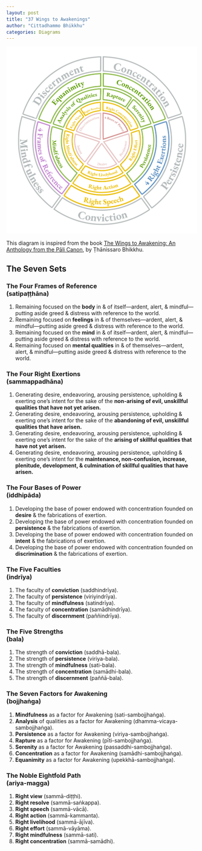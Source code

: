 ```yaml
---
layout: post
title: "37 Wings to Awakenings"
author: "Cittadhammo Bhikkhu"
categories: Diagrams
---
```


[![37 Wings to Awakenings](/assets/images/37W2A.png)](/assets/images/37W2A.png)


This diagram is inspired from the book [The Wings to Awakening: An Anthology from the Pāli Canon](https://www.dhammatalks.org/ebook_index.html#wings), by Ṭhānissaro Bhikkhu.

## The Seven Sets

### The Four Frames of Reference <br/>(satipaṭṭhāna)


1. Remaining focused on the **body** in & of itself—ardent, alert, & mindful—putting aside greed & distress with reference to the world.
1. Remaining focused on **feelings** in & of themselves—ardent, alert, & mindful—putting aside greed & distress with reference to the world.
1. Remaining focused on the **mind** in & of itself—ardent, alert, & mindful—putting aside greed & distress with reference to the world.
1. Remaining focused on **mental qualities** in & of themselves—ardent, alert, & mindful—putting aside greed & distress with reference to the world.

### The Four Right Exertions <br/>(sammappadhāna)

1. Generating desire, endeavoring, arousing persistence, upholding & exerting one’s intent for the sake of the **non-arising of evil, unskillful qualities that have not yet arisen.**
1. Generating desire, endeavoring, arousing persistence, upholding & exerting one’s intent for the sake of the **abandoning of evil, unskillful qualities that have arisen.**
1. Generating desire, endeavoring, arousing persistence, upholding & exerting one’s intent for the sake of the **arising of skillful qualities that have not yet arisen.**
1. Generating desire, endeavoring, arousing persistence, upholding & exerting one’s intent for the **maintenance, non-confusion, increase, plenitude, development, & culmination of skillful qualities that have arisen.**

### The Four Bases of Power<br/> (iddhipāda)


1. Developing the base of power endowed with concentration founded on **desire** & the fabrications of exertion.
1. Developing the base of power endowed with concentration founded on **persistence** & the fabrications of exertion.
1. Developing the base of power endowed with concentration founded on **intent** & the fabrications of exertion.
1. Developing the base of power endowed with concentration founded on **discrimination** & the fabrications of exertion.

### The Five Faculties <br/>(indrīya)


1. The faculty of **conviction** (saddhindrīya).
1. The faculty of **persistence** (viriyindrīya).
1. The faculty of **mindfulness** (satindrīya).
1. The faculty of **concentration** (samādhindrīya).
1. The faculty of **discernment** (paññindrīya).

### The Five Strengths <br/>(bala)


1. The strength of **conviction** (saddhā-bala).
1. The strength of **persistence** (viriya-bala).
1. The strength of **mindfulness** (sati-bala).
1. The strength of **concentration** (samādhi-bala).
1. The strength of **discernment** (paññā-bala).

### The Seven Factors for Awakening <br/>(bojjhaṅga)

1. **Mindfulness** as a factor for Awakening (sati-sambojjhaṅga).
1. **Analysis** of qualities as a factor for Awakening (dhamma-vicaya-sambojjhaṅga).
1. **Persistence** as a factor for Awakening (viriya-sambojjhaṅga).
1. **Rapture** as a factor for Awakening (pīti-sambojjhaṅga).
1. **Serenity** as a factor for Awakening (passaddhi-sambojjhaṅga).
1. **Concentration** as a factor for Awakening (samādhi-sambojjhaṅga).
1. **Equanimity** as a factor for Awakening (upekkhā-sambojjhaṅga).

### The Noble Eightfold Path <br/>(ariya-magga)


1. **Right view** (sammā-diṭṭhi).
1. **Right resolve** (sammā-saṅkappa).
1. **Right speech** (sammā-vācā).
1. **Right action** (sammā-kammanta).
1. **Right livelihood** (sammā-ājīva).
1. **Right effort** (sammā-vāyāma).
1. **Right mindfulness** (sammā-sati).
1. **Right concentration** (sammā-samādhi).


